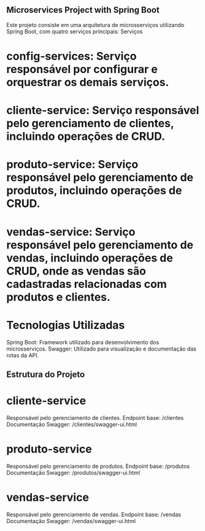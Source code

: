 ## Microservices Project with Spring Boot
Este projeto consiste em uma arquitetura de microsserviços utilizando Spring Boot, com quatro serviços principais:
Serviços

# config-services: Serviço responsável por configurar e orquestrar os demais serviços.
# cliente-service: Serviço responsável pelo gerenciamento de clientes, incluindo operações de CRUD.
# produto-service: Serviço responsável pelo gerenciamento de produtos, incluindo operações de CRUD.
# vendas-service: Serviço responsável pelo gerenciamento de vendas, incluindo operações de CRUD, onde as vendas são cadastradas relacionadas com produtos e clientes.

# Tecnologias Utilizadas
Spring Boot: Framework utilizado para desenvolvimento dos microsserviços.
Swagger: Utilizado para visualização e documentação das rotas da API.

## Estrutura do Projeto

# cliente-service
Responsável pelo gerenciamento de clientes.
Endpoint base: /clientes
Documentação Swagger: /clientes/swagger-ui.html

# produto-service
Responsável pelo gerenciamento de produtos.
Endpoint base: /produtos
Documentação Swagger: /produtos/swagger-ui.html

# vendas-service
Responsável pelo gerenciamento de vendas.
Endpoint base: /vendas
Documentação Swagger: /vendas/swagger-ui.html
